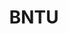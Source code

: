 ---
layout: page
title: BNTU
description: Bring NASA To Us
img: assets/img/NASA_apod.jpg
importance: 1
category: fun
related_publications: false
---